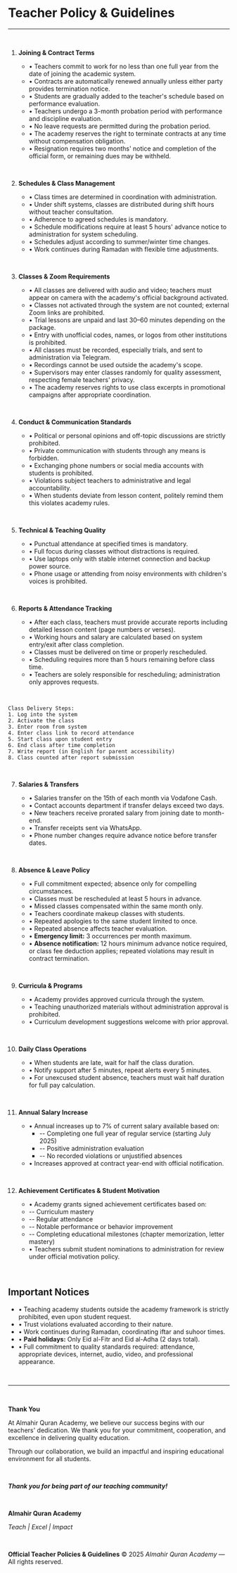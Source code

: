 # Teacher Policy & Guidelines

---

<br>

1. **Joining & Contract Terms**

    * • Teachers commit to work for no less than one full year from the date of joining the academic system.
    * • Contracts are automatically renewed annually unless either party provides termination notice.
    * • Students are gradually added to the teacher's schedule based on performance evaluation.
    * • Teachers undergo a 3-month probation period with performance and discipline evaluation.
    * • No leave requests are permitted during the probation period.
    * • The academy reserves the right to terminate contracts at any time without compensation obligation.
    * • Resignation requires two months' notice and completion of the official form, or remaining dues may be withheld.

<br>    

2. **Schedules & Class Management**

    * • Class times are determined in coordination with administration.
    * • Under shift systems, classes are distributed during shift hours without teacher consultation.
    * • Adherence to agreed schedules is mandatory.
    * • Schedule modifications require at least 5 hours' advance notice to administration for system scheduling.
    * • Schedules adjust according to summer/winter time changes.
    * • Work continues during Ramadan with flexible time adjustments.

<br>

3. **Classes & Zoom Requirements**

    * • All classes are delivered with audio and video; teachers must appear on camera with the academy's official background activated.
    * • Classes not activated through the system are not counted; external Zoom links are prohibited.
    * • Trial lessons are unpaid and last 30–60 minutes depending on the package.
    * • Entry with unofficial codes, names, or logos from other institutions is prohibited.
    * • All classes must be recorded, especially trials, and sent to administration via Telegram.
    * • Recordings cannot be used outside the academy's scope.
    * • Supervisors may enter classes randomly for quality assessment, respecting female teachers' privacy.
    * • The academy reserves rights to use class excerpts in promotional campaigns after appropriate coordination.

<br>

4. **Conduct & Communication Standards**

    * • Political or personal opinions and off-topic discussions are strictly prohibited.
    * • Private communication with students through any means is forbidden.
    * • Exchanging phone numbers or social media accounts with students is prohibited.
    * • Violations subject teachers to administrative and legal accountability.
    * • When students deviate from lesson content, politely remind them this violates academy rules.

<br>

5. **Technical & Teaching Quality**

    * • Punctual attendance at specified times is mandatory.
    * • Full focus during classes without distractions is required.
    * • Use laptops only with stable internet connection and backup power source.
    * • Phone usage or attending from noisy environments with children's voices is prohibited.

<br>

6. **Reports & Attendance Tracking**

    * • After each class, teachers must provide accurate reports including detailed lesson content (page numbers or verses).
    * • Working hours and salary are calculated based on system entry/exit after class completion.
    * • Classes must be delivered on time or properly rescheduled.
    * • Scheduling requires more than 5 hours remaining before class time.
    * • Teachers are solely responsible for rescheduling; administration only approves requests.

<br>

    Class Delivery Steps:
    1. Log into the system
    2. Activate the class  
    3. Enter room from system
    4. Enter class link to record attendance
    5. Start class upon student entry
    6. End class after time completion
    7. Write report (in English for parent accessibility)
    8. Class counted after report submission

<br>

7. **Salaries & Transfers**

    * • Salaries transfer on the 15th of each month via Vodafone Cash.
    * • Contact accounts department if transfer delays exceed two days.
    * • New teachers receive prorated salary from joining date to month-end.
    * • Transfer receipts sent via WhatsApp.
    * • Phone number changes require advance notice before transfer dates.

<br>

8. **Absence & Leave Policy**

    * • Full commitment expected; absence only for compelling circumstances.
    * • Classes must be rescheduled at least 5 hours in advance.
    * • Missed classes compensated within the same month only.
    * • Teachers coordinate makeup classes with students.
    * • Repeated apologies to the same student limited to once.
    * • Repeated absence affects teacher evaluation.
    * • **Emergency limit:** 3 occurrences per month maximum.
    * • **Absence notification:** 12 hours minimum advance notice required, or class fee deduction applies; repeated violations may result in contract termination.

<br>

9. **Curricula & Programs**

    * • Academy provides approved curricula through the system.
    * • Teaching unauthorized materials without administration approval is prohibited.
    * • Curriculum development suggestions welcome with prior approval.

<br>

10. **Daily Class Operations**

    * • When students are late, wait for half the class duration.
    * • Notify support after 5 minutes, repeat alerts every 5 minutes.
    * • For unexcused student absence, teachers must wait half duration for full pay calculation.

<br>

11. **Annual Salary Increase**

    * • Annual increases up to 7% of current salary available based on:
      - -- Completing one full year of regular service (starting July 2025)
      - -- Positive administration evaluation
      - -- No recorded violations or unjustified absences
    * • Increases approved at contract year-end with official notification.

<br>

12. **Achievement Certificates & Student Motivation**

    * • Academy grants signed achievement certificates based on:
     - -- Curriculum mastery
     - -- Regular attendance
     - -- Notable performance or behavior improvement
     - -- Completing educational milestones (chapter memorization, letter mastery)
    * • Teachers submit student nominations to administration for review under official motivation policy.

<br>

## Important Notices

* • Teaching academy students outside the academy framework is strictly prohibited, even upon student request.
* • Trust violations evaluated according to their nature.
* • Work continues during Ramadan, coordinating iftar and suhoor times.
* • **Paid holidays:** Only Eid al-Fitr and Eid al-Adha (2 days total).
* • Full commitment to quality standards required: attendance, appropriate devices, internet, audio, video, and professional appearance.

<br>

---

<br>

**Thank You**

At Almahir Quran Academy, we believe our success begins with our teachers' dedication. We thank you for your commitment, cooperation, and excellence in delivering quality education.

Through our collaboration, we build an impactful and inspiring educational environment for all students.

<br>

_**Thank you for being part of our teaching community!**_

<br>

**Almahir Quran Academy**

_Teach | Excel | Impact_

<br>

**Official Teacher Policies & Guidelines**
© 2025 _Almahir Quran Academy_ — All rights reserved.